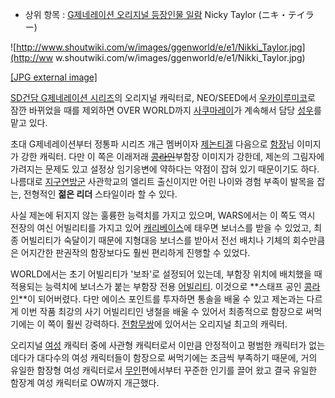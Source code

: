   * 상위 항목 : [G제네레이션 오리지널 등장인물 일람](G%EC%A0%9C%EB%84%A4%EB%A0%88%EC%9D%B4%EC%85%98%20%EC%98%A4%EB%A6%AC%EC%A7%80%EB%84%90%20%EB%93%B1%EC%9E%A5%EC%9D%B8%EB%AC%BC%20%EC%9D%BC%EB%9E%8C.md)
Nicky Taylor (ニキ・テイラー)

![http://www.shoutwiki.com/w/images/ggenworld/e/e1/Nikki_Taylor.jpg](http://ww
w.shoutwiki.com/w/images/ggenworld/e/e1/Nikki_Taylor.jpg)

[[JPG external
image]](http://www.shoutwiki.com/w/images/ggenworld/e/e1/Nikki_Taylor.jpg)

[SD건담 G제네레이션 시리즈](SD%EA%B1%B4%EB%8B%B4%20G%EC%A0%9C%EB%84%A4%EB%A0%88%EC%9D%B4%EC%85%98%20%EC%8B%9C%EB%A6%AC%EC%A6%88.md)의 오리지널 캐릭터로, NEO/SEED에서 [우카이루미코](%EC%9A%B0%EC%B9%B4%EC%9D%B4%20%EB%A3%A8%EB%AF%B8%EC%BD%94.md)로 잠깐 바뀌었을
때를 제외하면 OVER WORLD까지 [사쿠마레이](%EC%82%AC%EC%BF%A0%EB%A7%88%20%EB%A0%88%EC%9D%B4.md)가 계속해서 담당
[성우](%EC%84%B1%EC%9A%B0.md)를 맡고 있다.

초대 G제네레이션부터 정통파 시리즈 개근 멤버이자 [제논티겔](%EC%A0%9C%EB%85%BC%20%ED%8B%B0%EA%B2%94.md) 다음으로
[함장](%ED%95%A8%EC%9E%A5.md)님 이미지가 강한 캐릭터. 다만 이 쪽은 이래저래
<del>[콩라인](%EC%BD%A9%EB%9D%BC%EC%9D%B8.md)</del>부함장 이미지가 강한데, 제논의 그림자에 가려지는
문제도 있고 설정상 임기응변에 약하다는 약점이 잡혀 있기 때문이기도 하다. 나름대로
[지구연방군](%EC%A7%80%EA%B5%AC%EC%97%B0%EB%B0%A9%EA%B5%B0.md) 사관학교의 엘리트 출신이지만
어린 나이와 경험 부족이 발목을 잡는, 전형적인 **젊은 리더** 스타일이라 할 수 있다.

사실 제논에 뒤지지 않는 훌륭한 능력치를 가지고 있으며, WARS에서는 이 쪽도 역시 전장의 여신 어빌리티를 가지고 있어 [캐리베이스](%EC%BA%90%EB%A6%AC%20%EB%B2%A0%EC%9D%B4%EC%8A%A4.md)에 태우면 보너스를 받을 수
있었고, 최종 어빌리티가 숙달이기 때문에 지형대응 보너스를 받아서 전선 배치나 기체의 회수만큼은 어지간한 판권작의 함장보다도 훨씬 편리하게
진행할 수 있었다.

WORLD에서는 초기 어빌리티가 '보좌'로 설정되어 있는데, 부함장 위치에 배치했을 때 적용되는 능력치에 보너스가 붙는 부함장 전용
[어빌리티](%EC%96%B4%EB%B9%8C%EB%A6%AC%ED%8B%B0.md). 이것으로 **스태프 공인
[콩라인](%EC%BD%A9%EB%9D%BC%EC%9D%B8.md)**이 되어버렸다. 다만 에이스 포인트를 투자하면 통솔을 배울 수
있고 제논과는 다르게 이번 작품 최강의 사기 어빌리티인 냉철을 배울 수 있어서 최종적으로 함장으로 써먹기에는 이 쪽이 훨씬 강력하다.
[전함무쌍](%EC%A0%84%ED%95%A8%EB%AC%B4%EC%8C%8D.md)에 있어서는 오리지널 최고의 캐릭터.

오리지널 [여성](%EC%97%AC%EC%84%B1.md) 캐릭터 중에 사관형 캐릭터로서 이만큼 안정적이고 평범한 캐릭터가 없는 데다가
대다수의 여성 캐릭터들이 함장으로 써먹기에는 조금씩 부족하기 때문에, 거의 유일한 함장형 여성 캐릭터로서
[무인](%EB%AC%B4%EC%9D%B8.md)편에서부터 꾸준한 인기를 끌어 왔고 결국 유일한 함장계 여성 캐릭터로 OW까지
개근했다.

